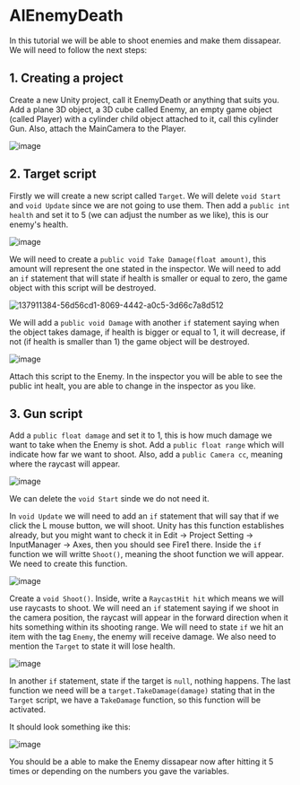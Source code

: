 # AIEnemyDeath

In this tutorial we will be able to shoot enemies and make them dissapear. We will need to follow the next steps:

## 1. Creating a project

Create a new Unity project, call it EnemyDeath or anything that suits you. Add a plane 3D object, a 3D cube called Enemy, an empty game object (called Player) with a cylinder child object attached to it, call this cylinder Gun. Also, attach the MainCamera to the Player.

![image](https://user-images.githubusercontent.com/91539042/137912812-640445fd-037e-415e-84ac-304705658f26.png)

## 2. Target script

Firstly we will create a new script called ``Target``. We will delete ``void Start`` and ``void Update`` since we are not going to use them. Then add a ``public int health`` and set it to 5 (we can adjust the number as we like), this is our enemy's health. 

![image](https://user-images.githubusercontent.com/91539042/137911767-dd302678-76e5-4e6f-be8e-8a5e720ddf3c.png)

We will need to create a ``public void Take Damage(float amount)``, this amount will represent the one stated in the inspector. We will need to add an ``if`` statement that will state if health is smaller or equal to zero, the game object with this script will be destroyed.

![137911384-56d56cd1-8069-4442-a0c5-3d66c7a8d512](https://user-images.githubusercontent.com/91539042/145175417-7db8e205-45c8-44b3-93a1-4ae8f9f322a4.png)


We will add a ``public void Damage`` with another ``if`` statement saying when the object takes damage, if health is bigger or equal to 1, it will decrease, if not (if health is smaller than 1) the game object will be destroyed.

![image](https://user-images.githubusercontent.com/91539042/137912380-df7801b8-6d59-49aa-9bbd-aedcaec5430f.png)

Attach this script to the Enemy. In the inspector you will be able to see the public int healt, you are able to change in the inspector as you like.

## 3. Gun script

Add a ``public float damage`` and set it to 1, this is how much damage we want to take when the Enemy is shot. Add a ``public float range`` which will indicate how far we want to shoot. Also, add a ``public Camera cc``, meaning where the raycast will appear. 

![image](https://user-images.githubusercontent.com/91539042/137914991-6337de5a-bb71-4517-9935-94e89d9bdb0a.png)

We can delete the ``void Start`` sinde we do not need it.

In ``void Update`` we will need to add an ``if`` statement that will say that if we click the L mouse button, we will shoot. Unity has this function establishes already, but you might want to check it in Edit -> Project Setting -> InputManager -> Axes, then you should see Fire1 there. Inside the ``if`` function we will writte ``Shoot()``, meaning the shoot function we will appear. We need to create this function.

![image](https://user-images.githubusercontent.com/91539042/137915735-6f2eb352-4eb5-42db-83b7-4319c79e07c8.png)

Create a ``void Shoot()``. Inside, write a ``RaycastHit hit`` which means we will use raycasts to shoot. We will need an ``if`` statement saying if we shoot in the camera position, the raycast will appear in the forward direction when it hits something within its shooting range.
We will need to state ``if`` we hit an item with the tag ``Enemy``, the enemy will receive damage. We also need to mention the ``Target`` to state it will lose health.

![image](https://user-images.githubusercontent.com/91539042/137920343-320fc428-1d71-47b7-83ec-99afa6ae737d.png)


In another ``if`` statement, state if the target is ``null``, nothing happens. The last function we need will be a ``target.TakeDamage(damage)`` stating that in the ``Target`` script, we have a ``TakeDamage`` function, so this function will be activated.

It should look something ike this:

![image](https://user-images.githubusercontent.com/91539042/137920150-dd88a90d-d9a5-4956-aaca-21dc129127e9.png)

You should be a able to make the Enemy dissapear now after hitting it 5 times or depending on the numbers you gave the variables.


